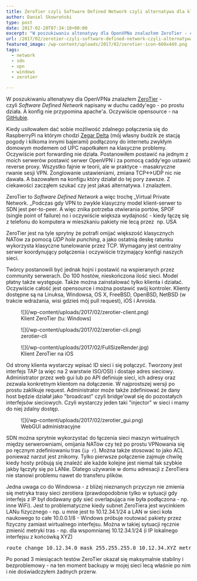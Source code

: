 ```yaml
---
title: ZeroTier czyli Software Defined Network czyli alternatywa dla klasycznego VPNa
author: Daniel Skowroński
type: post
date: 2017-02-20T07:34:10+00:00
excerpt: "W poszukiwaniu altenatywy dla OpenVPNa znalazłem ZeroTier - czyli Software Defined Network napisany w duchu caddy'ego - po prostu działa. A konfig nie przypomina apache'a."
url: /2017/02/zerotier-czyli-software-defined-network-czyli-alternatywa-dla-klasycznego-vpna/
featured_image: /wp-content/uploads/2017/02/zerotier-icon-660x449.png
tags:
  - network
  - sdn
  - vpn
  - windows
  - zerotier

---
```

W poszukiwaniu altenatywy dla OpenVPNa znalazłem [ZeroTier][1] - czyli _Software Defined Network_ napisany w duchu caddy'ego - po prostu działa. A konfig nie przypomina apache'a. Oczywiście opensource - na [GitHubie][2].

Kiedy usiłowałem dać sobie możliwość zdalnego połączenia się do RaspberryPi na którym chodzi [Zegar Delta][3] (mój własny budzik ze stacją pogody i kilkoma innymi bajerami) podłączony do internetu zwykłym domowym modemem od UPC napotkałem na klasyczne problemy. Oczywiście port forwarding nie działa. Postanowiłem postawić na jednym z moich serwerów postawić serwer OpenVPN i za pomocą caddy'ego ustawić reverse proxy. Wszystko fajnie w teorii, ale w praktyce - masakryczne rwanie sesji VPN. Żonglowanie ustawieniami, zmiana TCP<->UDP nic nie dawała. A bazowałem na konfigu który działał do tej pory zawsze. Z ciekawości zacząłem szukać czy jest jakaś alternatywa. I znalazłem.

ZeroTier to _Software Defined Network_ a więc trochę _Virtual Private Network. _Podczas gdy VPN to zwykle klasyczny model klient-serwer to SDN jest per-to-peer. A więc znika potrzeba otwierania portów, SPOF (single point of failure) no i oczywiście większa wydajność - kiedy łączę się z telefonu do komputera w mieszkaniu pakiety nie lecą przez  np. USA

ZeroTier jest na tyle sprytny że potrafi omijać większość klasycznych NATów za pomocą _UDP hole punching_, a jako ostatnią deskę ratunku wykorzysta klasyczne tunelowanie przez TCP. Wymagany jest centralny serwer koordynujący połączenia i oczywiście trzymający konfigi naszych sieci.

Twórcy postanowili być jednak hojni i postawić na wspieranych przez community serwerach. Do 100 hostów, nieskończona ilość sieci. Model płatny także występuje. Także można zainstalować tylko klienta i działać. Oczywiście całość jest opensource i można postawić swój kontroler. Klienty dostępne są na Linuksa, Windowsa, OS X, FreeBSD, OpenBSD, NetBSD (w trakcie wdrażania, wisi gdzieś mój pull request), iOS i Anroida.

<figure id="attachment_989" aria-describedby="caption-attachment-989" style="width: 422px" class="wp-caption alignnone">![](/wp-content/uploads/2017/02/zerotier-client.png)<figcaption id="caption-attachment-989" class="wp-caption-text">Klient ZeroTier (tu: Windows)</figcaption></figure>

<figure id="attachment_991" aria-describedby="caption-attachment-991" style="width: 560px" class="wp-caption alignnone">![](/wp-content/uploads/2017/02/zerotier-cli.png)<figcaption id="caption-attachment-991" class="wp-caption-text">zerotier-cli</figcaption></figure>

<figure id="attachment_992" aria-describedby="caption-attachment-992" style="width: 388px" class="wp-caption alignnone">![](/wp-content/uploads/2017/02/FullSizeRender.jpg)<figcaption id="caption-attachment-992" class="wp-caption-text">Klient ZeroTier na iOS</figcaption></figure>

Od strony klienta wystarczy wpisać ID sieci i się połączyć. Tworzony jest interfejs TAP (a więc na 2 warstwie ISO/OSI) i dostaje adres sieciowy. Administrator przez web gui lub po API definiuje sieci, ich adresy oraz zezwala konkretnym klientom na dołączenie. W najprostszej wersji po prostu zaklikuje request. Administrator może także zdefiniować że dany host będzie działał jako "broadcast" czyli bridge'ował się do pozostałych interfejsów sieciowych. Czyli wystarczy jeden taki "injector" w sieci i mamy do niej zdalny dostęp.

<figure id="attachment_988" aria-describedby="caption-attachment-988" style="width: 1921px" class="wp-caption alignnone">![](/wp-content/uploads/2017/02/zerotier_gui.png)<figcaption id="caption-attachment-988" class="wp-caption-text">WebGUI administracyjne</figcaption></figure>

SDN można sprytnie wykorzystać do łączenia sieci maszyn wirtualnych między serwerowniami, omijania NATów czy też po prostu VPNowania się po ręcznym zdefiniowaniu tras (`ip r`). Można także stosować to jako ACL ponieważ narzut jest znikomy. Tylko pierwsze połączenie zajmuje chwilę kiedy hosty próbują się znaleźć ale każde kolejne jest niemal tak szybkie jakby łączyły się po LANie. Dlatego używanie w domu adresacji z ZeroTiera nie stanowi problemu nawet do transferu plików.

Jedna uwaga co do Windowsa - z bliżej nieznanych przyczyn nie zmienia się metryka trasy sieci zerotiera (prawdopodobnie tylko w sytuacji gdy interfejs z IP był dodawany gdy sieć overlapująca nie była podłączona - np. inne WiFi). Jest to problematyczne kiedy subnet ZeroTiera jest wycinkiem LANu fizycznego - np. u mnie jest to 10.12.34.1/24 a LAN w sieci koła naukowego to całe 10.0.0.1/8 - Windows próbuje routować pakiety przez fizyczny zamiast wirtualnego interfejsu. Można w takiej sytuacji ręcznie zmienić metryki tras - np. dla wspomnianej 10.12.34.1/24 (i IP lokalnego interfejsu z końcówką XYZ)

<pre class="lang:default EnlighterJSRAW">route change 10.12.34.0 mask 255.255.255.0 10.12.34.XYZ metric 1</pre>

Po ponad 3 miesiącach testów ZeroTier okazał się maksymalnie stabilny i bezproblemowy - na ten moment backupy w mojej sieci lecą właśnie po nim i nie doświadczyłem żadnych przerw.

&nbsp;

&nbsp;

 [1]: http://zerotier.com
 [2]: https://github.com/zerotier/ZeroTierOne
 [3]: https://github.com/danielskowronski/zegar-delta